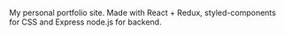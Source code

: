My personal portfolio site. Made with React + Redux, styled-components for CSS and Express node.js for backend.
